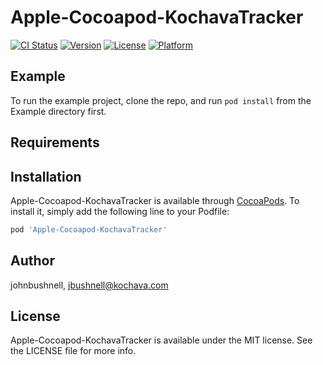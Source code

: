 # Apple-Cocoapod-KochavaTracker

[![CI Status](https://img.shields.io/travis/johnbushnell/Apple-Cocoapod-KochavaTracker.svg?style=flat)](https://travis-ci.org/johnbushnell/Apple-Cocoapod-KochavaTracker)
[![Version](https://img.shields.io/cocoapods/v/Apple-Cocoapod-KochavaTracker.svg?style=flat)](https://cocoapods.org/pods/Apple-Cocoapod-KochavaTracker)
[![License](https://img.shields.io/cocoapods/l/Apple-Cocoapod-KochavaTracker.svg?style=flat)](https://cocoapods.org/pods/Apple-Cocoapod-KochavaTracker)
[![Platform](https://img.shields.io/cocoapods/p/Apple-Cocoapod-KochavaTracker.svg?style=flat)](https://cocoapods.org/pods/Apple-Cocoapod-KochavaTracker)

## Example

To run the example project, clone the repo, and run `pod install` from the Example directory first.

## Requirements

## Installation

Apple-Cocoapod-KochavaTracker is available through [CocoaPods](https://cocoapods.org). To install
it, simply add the following line to your Podfile:

```ruby
pod 'Apple-Cocoapod-KochavaTracker'
```

## Author

johnbushnell, jbushnell@kochava.com

## License

Apple-Cocoapod-KochavaTracker is available under the MIT license. See the LICENSE file for more info.
